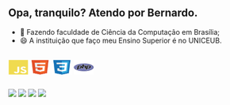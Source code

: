 ## Opa, tranquilo? Atendo por Bernardo.

- 💬 Fazendo faculdade de Ciência da Computação em Brasília;
- 😄 A instituição que faço meu Ensino Superior é no UNICEUB.


<div style="display: inline_block"><br>
  <img align="center" alt="Rafa-Js" height="30" width="40" src="https://raw.githubusercontent.com/devicons/devicon/master/icons/javascript/javascript-plain.svg">
  <img align="center" alt="Bernardo-HTML" height="30" width="40" src="https://raw.githubusercontent.com/devicons/devicon/master/icons/html5/html5-original.svg">
  <img align="center" alt="Bernardo-CSS" height="30" width="40" src="https://raw.githubusercontent.com/devicons/devicon/master/icons/css3/css3-original.svg">
  <!--<img align="center" alt="Bernardo-Python" height="30" width="40" src="https://raw.githubusercontent.com/devicons/devicon/master/icons/python/python-original.svg">-->
  <img align="center" alt="Bernardo-Python" height="30" width="40" src="https://raw.githubusercontent.com/devicons/devicon/master/icons/php/php-original.svg">
  </div>

##

<div>
  <a href="https://www.instagram.com/bernardoaraujoalves_" target="_blank"><img src="https://img.shields.io/badge/-Instagram-%23E4405F?style=for-the-badge&logo=instagram&logoColor=white" target="_blank"></a>
  <a href = "mailto:bernardoaraujoalves@gmail.com"><img src="https://img.shields.io/badge/-Gmail-%23333?style=for-the-badge&logo=gmail&logoColor=white" target="_blank"></a>
  <a href="https://www.linkedin.com/in/bernardoaraujoalves/" target="_blank"><img src="https://img.shields.io/badge/-LinkedIn-%230077B5?style=for-the-badge&logo=linkedin&logoColor=white" target="_blank"></a>
  <a href = "wa.me/+5577999103979"><img src="https://img.shields.io/badge/WhatsApp-25D366?style=for-the-badge&logo=whatsapp&logoColor=white"></a>
</div>
